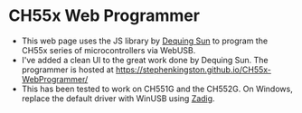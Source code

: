 # CH55x Web Programmer
- This web page uses the JS library by [Dequing Sun](https://github.com/DeqingSun/ch55xduino/tree/ch55xduino/bootloaderWebtool) to program the CH55x series of microcontrollers via WebUSB.
- I've added a clean UI to the great work done by Dequing Sun. The programmer is hosted at [https://stephenkingston.github.io/CH55x-WebProgrammer/ ](http://www.stephenkingston.net/CH55x-WebProgrammer/)
- This has been tested to work on CH551G and the CH552G. On Windows, replace the default driver with WinUSB using [Zadig](https://zadig.akeo.ie/).
